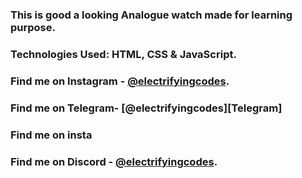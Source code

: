 ### This is good a looking Analogue watch made for learning purpose.

### Technologies Used: HTML, CSS & JavaScript.

### Find me on Instagram - [@electrifyingcodes][Instagram].

### Find me on Telegram- [@electrifyingcodes][Telegram]

### Find me on insta

### Find me on Discord - [@electrifyingcodes][discord].

[Instagram]: https://www.instagram.com/electrifyingcodes
[discord]: https://discord.com/invite/VGj9tpuqhm
